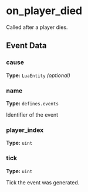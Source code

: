 # on_player_died

Called after a player dies.

## Event Data

### cause

**Type:** `LuaEntity` *(optional)*

### name

**Type:** `defines.events`

Identifier of the event

### player_index

**Type:** `uint`

### tick

**Type:** `uint`

Tick the event was generated.

